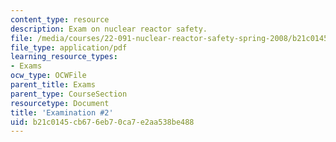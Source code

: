 ```yaml
---
content_type: resource
description: Exam on nuclear reactor safety.
file: /media/courses/22-091-nuclear-reactor-safety-spring-2008/b21c0145cb676eb70ca7e2aa538be488_MIT22_091S08_exam02.pdf
file_type: application/pdf
learning_resource_types:
- Exams
ocw_type: OCWFile
parent_title: Exams
parent_type: CourseSection
resourcetype: Document
title: 'Examination #2'
uid: b21c0145-cb67-6eb7-0ca7-e2aa538be488
---
```

